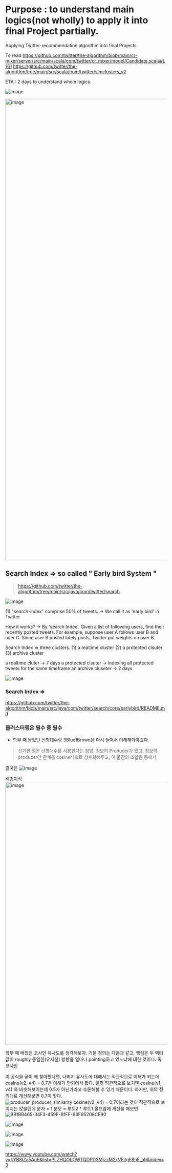 # Purpose : to understand main logics(not wholly) to apply it into final Project partially. 
Applying Twitter-recommendation algorithm into final Projects. 

To read
https://github.com/twitter/the-algorithm/blob/main/cr-mixer/server/src/main/scala/com/twitter/cr_mixer/model/Candidate.scala#L161
https://github.com/twitter/the-algorithm/tree/main/src/scala/com/twitter/simclusters_v2




ETA : 2 days to understand whole logics. 

![image](https://github.com/justdoitjun/finalProject/assets/119689162/76c4a3b3-18de-42dc-ba08-85ab529f9241)

<img width="1440" alt="image" src="https://github.com/justdoitjun/finalProject/assets/119689162/0a05b247-f02d-44d6-8c44-a378e4fa5f91">


## Search Index => so called " Early bird System " 
> https://github.com/twitter/the-algorithm/tree/main/src/java/com/twitter/search

![image](https://github.com/justdoitjun/understandingTwitterAlgorithmtoApplyintoFinalProject/assets/119689162/ea2325eb-3828-4afc-ba09-0b974fc2f472)


(1) "search-index" comprise 50% of tweets. -> We call it as 'early bird' in Twitter

How it works? -> By 'search Index'. 
Given a list of following users, find their recently posted tweets. 
For example, suppose user A follows user B and user C. Since user B posted lately posts, Twitter put weights on user B. 

Search Index => three clusters. 
(1) a realtime cluster (2) a protected clsuter (3) archive cluster

a realtime cluter -> 7 days
a protected clsuter -> indexing all protected tweets for the same timeframe
an archive cluseter -> 2 days


![image](https://github.com/justdoitjun/understandingTwitterAlgorithmtoApplyintoFinalProject/assets/119689162/baad4805-0923-4d3f-82ca-a072d2549724)




### Search Index => 

https://github.com/twitter/the-algorithm/blob/main/src/java/com/twitter/search/core/earlybird/README.md




### 클러스터링은 필수 중 필수
* 학부 때 들었던 선형대수랑 3Blue1Brown을 다시 들어서 이해해봐야겠다. 
> 신기한 점은 선형대수를 사용한다는 점임. 
> 정보의 Producer가 있고, 정보의 producer간 관계를 cosine식으로 상수화해두고, 이 둘간의 조합을 통해서, 

결국은 
![image](https://github.com/justdoitjun/understandingTwitterAlgorithmtoApplyintoFinalProject/assets/119689162/f6e438a7-170c-4ed4-9f69-6919f994f0bb)

배경지식
<img width="821" alt="image" src="https://github.com/justdoitjun/understandingTwitterAlgorithmtoApplyintoFinalProject/assets/119689162/a9d766e0-f713-4749-93c8-bc87f75c4e9d">


학부 때 배웠던 코사인 유사도를 생각해보자. 기본 정의는 다음과 같고, 핵심은 두 벡터값이 roughly 동일한(유사한) 방향을 얼마나 pointing하고 있느냐에 대한 것이다. 
즉, 코사인 

이 공식을 굳이 왜 찾아봤냐면, 나머지 유사도에 대해서는 직관적으로 이해가 되는데 cosine(v2, v4) = 0.7은 이해가 안되어서 봤다. 얼핏 직관적으로 보기엔 cosine(v1, v4) 와 비슷해보이는데 0.5가 아닌가라고 추론해볼 수 있기 때문이다. 하지만, 위의 정의대로 계산해보면 0.7이 맞다.  
![producer_producer_similarity](https://github.com/justdoitjun/understandingTwitterAlgorithmtoApplyintoFinalProject/assets/119689162/acd15b03-0a1c-40f2-9e95-222e0cd20b62)
cosine(v2, v4) = 0.7이라는 것이 직관적으로 보이지는 않을텐데
분자 = 1
분모 = 루트2 * 루트1 
울프람에 계산을 해보면
![BB1BB465-34F3-459F-B1FF-66F95208CE90](https://github.com/justdoitjun/understandingTwitterAlgorithmtoApplyintoFinalProject/assets/119689162/3ac38b2c-00b1-4939-9ef5-2b25cccbb073)



![image](https://github.com/justdoitjun/understandingTwitterAlgorithmtoApplyintoFinalProject/assets/119689162/d3d8fe60-7b1e-48fb-8b7c-1b7fc46c3e24)


![image](https://github.com/justdoitjun/understandingTwitterAlgorithmtoApplyintoFinalProject/assets/119689162/a539a175-05b6-477c-bf13-f908ee2f814b)


![image](https://github.com/justdoitjun/understandingTwitterAlgorithmtoApplyintoFinalProject/assets/119689162/3104882e-c470-4fe9-a751-31b88b3ddff3)




https://www.youtube.com/watch?v=kYB8IZa5AuE&list=PLZHQObOWTQDPD3MizzM2xVFitgF8hE_ab&index=3
